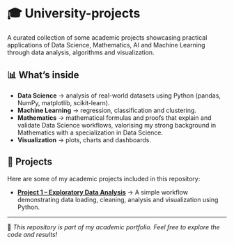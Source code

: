 # 🎓 University-projects
A curated collection of some academic projects showcasing practical applications of Data Science, Mathematics, AI and Machine Learning through data analysis, algorithms and visualization.

## 📊 What’s inside
- **Data Science** → analysis of real-world datasets using Python (pandas, NumPy, matplotlib, scikit-learn).  
- **Machine Learning** → regression, classification and clustering.  
- **Mathematics** → mathematical formulas and proofs that explain and validate Data Science workflows, valorising my strong background in Mathematics with a specialization in Data Science.  
- **Visualization** → plots, charts and dashboards.

## 📁 Projects

Here are some of my academic projects included in this repository:
- **[Project 1 – Exploratory Data Analysis](project1/README.md)** → A simple workflow demonstrating data loading, cleaning, analysis and visualization using Python.

- ---
👋 *This repository is part of my academic portfolio. Feel free to explore the code and results!*

